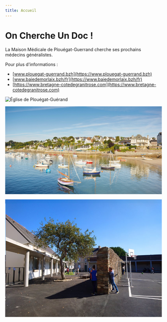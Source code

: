 ```yaml
---
title: Accueil
---
```

# On Cherche Un Doc !

La Maison Médicale de Plouégat-Guerrand cherche ses prochains médecins généralistes.

Pour plus d'informations : 

- [www.plouegat-guerrand.bzh](https://www.plouegat-guerrand.bzh)
- [www.baiedemorlaix.bzh/fr](https://www.baiedemorlaix.bzh/fr)
- [https://www.bretagne-cotedegranitrose.com](https://www.bretagne-cotedegranitrose.com)

![Église de Plouégat-Guérand](images/Plouégat-Guérand_(29)_Église_01.jpg)

![Port de Locquirec](images/locquirec-port-bateaux.qjpg_-1920x1080.jpg)

![École primaire de Plouégat-Guérand](images/csm_ecole_primaire__2__b3bdda9ec2.jpg)